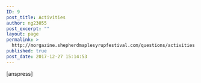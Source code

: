 ```yaml
---
ID: 9
post_title: Activities
author: ng23055
post_excerpt: ""
layout: page
permalink: >
  http://morgazine.shepherdmaplesyrupfestival.com/questions/activities
published: true
post_date: 2017-12-27 15:14:53
---
```

[anspress]